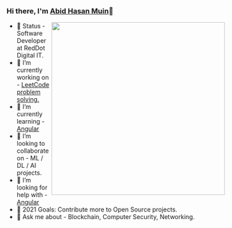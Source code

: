 ### Hi there, I'm [Abid Hasan Muin](https://abidmuin.github.io/)👋
<img align="right" width="400px" src="https://user-images.githubusercontent.com/21988951/98481083-000cbf80-2222-11eb-9b3f-31e4235a009d.gif" >

- 💼 Status - Software Developer at RedDot Digital IT.
- 🔭 I’m currently working on - [LeetCode problem solving.](https://leetcode.com/problemset/all/)
- 🌱 I’m currently learning - [Angular](https://angular.io/)
- 👯 I’m looking to collaborate on - ML / DL / AI projects.
- 🤔 I’m looking for help with - [Angular](https://angular.io/)
- 🎯 2021 Goals: Contribute more to Open Source projects.
- 💬 Ask me about - Blockchain, Computer Security, Networking.
